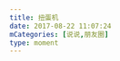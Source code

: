 ```yaml
---
title: 扭蛋机
date: 2017-08-22 11:07:24
mCategories: [说说,朋友圈]
type: moment
---
```


<div id="pics-20170822110724"></div>

<script src="/lib/moment/pics.js"></script>
<script>
var data = [
    {"link": "2017-08-20_122201.mov", "type": "video"},
    {"link": "2017-08-22_000009.jpeg", "type": "shuoshuo"}
];
picsRender(data, "pics-20170822110724");
</script>
